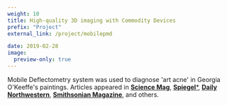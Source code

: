 ```yaml
---
weight: 10
title: High-quality 3D imaging with Commodity Devices
prefix: "Project"
external_link: /project/mobilepmd

date: 2019-02-28
image:
  preview-only: true
---
```

Mobile Deflectometry system was used to diagnose 'art acne' in Georgia O'Keeffe's paintings. Articles appeared in [**Science Mag**](https://www.sciencemag.org/news/2019/02/new-app-reveals-hidden-landscapes-within-georgia-o-keeffe-s-paintings), [**Spiegel***](https://www.spiegel.de/wissenschaft/mensch/georgia-o-keeffe-forscher-loesen-raetsel-um-pickel-auf-wertvollen-kunstwerken-a-1253583.html), [**Daily Northwestern**](https://dailynorthwestern.com/2019/02/28/campus/northwestern-collaborates-with-the-georgia-okeeffe-museum-to-develop-art-acne-tracking-technology/), [**Smithsonian Magazine**](https://www.smithsonianmag.com/arts-culture/why-are-georgia-okeeffes-paintings-breaking-out-pimples-180971518/), and others.